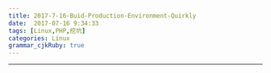```yaml
---
title: 2017-7-16-Buid-Production-Environment-Quirkly
date:  2017-07-16 9:34:33
tags: [Linux,PHP,挖坑]
categories: Linux
grammar_cjkRuby: true
---
```




<!-- more -->

---